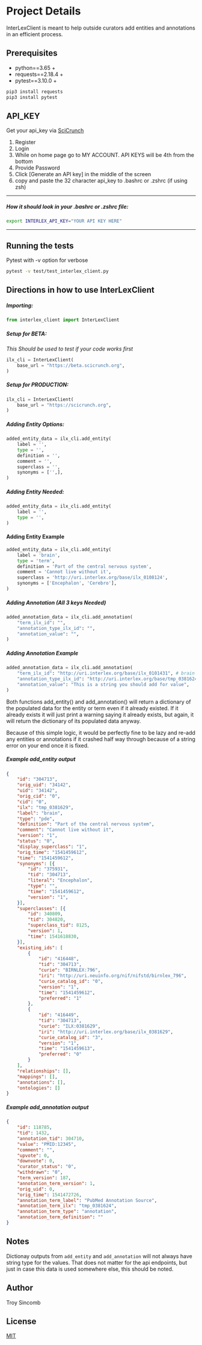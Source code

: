 # Project Details

InterLexClient is meant to help outside curators add entities and annotations in an efficient process.

## Prerequisites

- python==3.65 +
- requests==2.18.4 +
- pytest==3.10.0 +

```bash
pip3 install requests
pip3 install pytest
```

## API_KEY

Get your api_key via [SciCrunch](https://scicrunch.org/)
1. Register
2. Login
3. While on home page go to MY ACCOUNT. API KEYS will be 4th from the bottom
4. Provide Password
5. Click [Generate an API key] in the middle of the screen
6. copy and paste the 32 character api_key to .bashrc or .zshrc (if using zsh)

----
##### How it should look in your .bashrc or .zshrc file:
```bash
export INTERLEX_API_KEY="YOUR API KEY HERE"
```
----

## Running the tests

Pytest with -v option for verbose

```bash
pytest -v test/test_interlex_client.py
```

## Directions in how to use InterLexClient

##### Importing:

```python
from interlex_client import InterLexClient

```

##### Setup for **BETA**:
*This Should be used to test if your code works first*

```python
ilx_cli = InterLexClient(
    base_url = "https://beta.scicrunch.org",
)
```

##### Setup for **PRODUCTION**:

```python
ilx_cli = InterLexClient(
    base_url = "https://scicrunch.org",
)
```

##### Adding Entity Options:

```python
added_entity_data = ilx_cli.add_entity(
    label = '',
    type = '',
    definition = '',
    comment = '',
    superclass = '',
    synonyms = ['',],
)
```

##### Adding Entity Needed:

```python
added_entity_data = ilx_cli.add_entity(
    label = '',
    type = '',
)
```

#### Adding Entity Example

```python
added_entity_data = ilx_cli.add_entity(
    label = 'brain',
    type = 'term',
    definition = 'Part of the central nervous system',
    comment = 'Cannot live without it',
    superclass = 'http://uri.interlex.org/base/ilx_0108124',
    synonyms = ['Encephalon', 'Cerebro'],
)
```

##### Adding Annotation (All 3 keys Needed)

```python
added_annotation_data = ilx_cli.add_annotation(
    "term_ilx_id": "",
    "annotation_type_ilx_id": "",
    "annotation_value": "",
)
```

##### Adding Annotation Example

```python
added_annotation_data = ilx_cli.add_annotation(
    "term_ilx_id": "http://uri.interlex.org/base/ilx_0101431", # brain ILX ID
    "annotation_type_ilx_id": "http://uri.interlex.org/base/tmp_0381624", # hasDbXref ILX ID
    "annotation_value": "This is a string you should add for value",
)
```

Both functions add_entity() and add_annotation() will return a dictionary of the populated data
for the entity or term even if it already existed. If it already exists it will just print a
warning saying it already exists, but again, it will return the dictionary of its populated
data anyway.

Because of this simple logic, it would be perfectly fine to be lazy and re-add any entities
or annotations if it crashed half way through because of a string error on your end once it is
fixed.

##### Example add_entity output

```json
{
    "id": "304713",
    "orig_uid": "34142",
    "uid": "34142",
    "orig_cid": "0",
    "cid": "0",
    "ilx": "tmp_0381629",
    "label": "brain",
    "type": "pde",
    "definition": "Part of the central nervous system",
    "comment": "Cannot live without it",
    "version": "1",
    "status": "0",
    "display_superclass": "1",
    "orig_time": "1541459612",
    "time": "1541459612",
    "synonyms": [{
        "id": "375931",
        "tid": "304713",
        "literal": "Encephalon",
        "type": "",
        "time": "1541459612",
        "version": "1",
    }],
    "superclasses": [{
        "id": 340809,
        "tid": 304820,
        "superclass_tid": 8125,
        "version": 1,
        "time": 1541618830,
    }],
    "existing_ids": [
        {
            "id": "416448",
            "tid": "304713",
            "curie": "BIRNLEX:796",
            "iri": "http://uri.neuinfo.org/nif/nifstd/birnlex_796",
            "curie_catalog_id": "0",
            "version": "1",
            "time": "1541459612",
            "preferred": "1"
        },
        {
            "id": "416449",
            "tid": "304713",
            "curie": "ILX:0381629",
            "iri": "http://uri.interlex.org/base/ilx_0381629",
            "curie_catalog_id": "3",
            "version": "1",
            "time": "1541459613",
            "preferred": "0"
        }
    ],
    "relationships": [],
    "mappings": [],
    "annotations": [],
    "ontologies": []
}
```

##### Example add_annotation output

```json
{
    "id": 118785,
    "tid": 1432,
    "annotation_tid": 304710,
    "value": "PMID:12345",
    "comment": "",
    "upvote": 0,
    "downvote": 0,
    "curator_status": "0",
    "withdrawn": "0",
    "term_version": 187,
    "annotation_term_version": 1,
    "orig_uid": 0,
    "orig_time": 1541472726,
    "annotation_term_label": "PubMed Annotation Source",
    "annotation_term_ilx": "tmp_0381624",
    "annotation_term_type": "annotation",
    "annotation_term_definition": ""
}
```

## Notes
Dictionay outputs from `add_entity` and `add_annotation` will not always have string type for the values.
That does not matter for the api endpoints, but just in case this data is used somewhere else, this should be noted.

## Author

Troy Sincomb

## License

[MIT](https://choosealicense.com/licenses/mit/)

